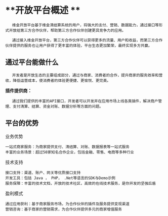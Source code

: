 # **开放平台概述  **

```
   维金开放平台基于维金清结算系统的用户，将强大的支付、营销、数据能力，通过接口等形式开放给第三方合作伙伴，帮助第三方合作伙伴创建更具竞争力的应用。

   通过接入维金开放平台，第三方合作伙伴可以获得更多的流量、用户和收益，而第三方合作伙伴提供的服务也让用户获得了更丰富的体验，平台生态更加繁荣，最终实现多方共赢。
```

## 通过平台能做什么

```
   开发者是开放生态的主要组成部分，通过与商家、消费者的合作，提升商家的服务效率和营收，降低运营成本，使消费者的体验更便捷、更愉悦、更完美。
```

**插件提供商：**

```
   通过我们提供的丰富的API接口，开发者可以开发并在应用市场上线各类插件，解决商户管理、支付清算、结算、资金对账、数据分析等方面的问题。
```

## 平台的优势

业务优势

```
一站式商家服务：为商家提供支付、清结算、对账、数据报表等一站式服务
丰富的业务场景：超过50家知名合作企业，包括金融、零售、电商等多种行业
```

技术支持

```
接口支持：渠道、账户、网关等优质接口支持
开发工具：包括 Java ， PHP， .Net等语言的SDK与Demo示例
服务保障：丰富的技术文档，开放的技术社区，高效的在线技术服务，是你开发的坚强后盾
```

盈利模式

```
通过应用获利：基于商家服务市场，为合作伙伴的插件及服务提供变现渠道
营销咨询：基于商家的营销需求，为合作伙伴提供多元的商家增值服务
```



